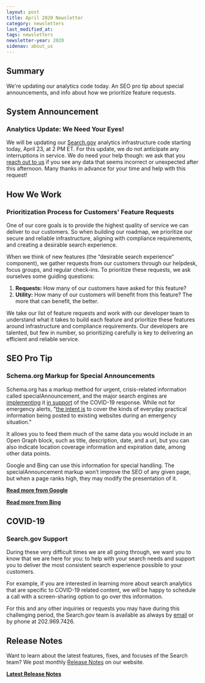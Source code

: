 ```yaml
---
layout: post
title: April 2020 Newsletter
category: newsletters
last_modified_at: 
tags: newsletters
newsletter-year: 2020
sidenav: about_us
---
```


## Summary

We're updating our analytics code today. An SEO pro tip about special announcements, and info about how we prioritize feature requests.

## System Announcement

### Analytics Update: We Need Your Eyes!

We will be updating our <a href="http://search.gov/?utm_campaign=Search.gov%20Newsletter&amp;utm_source=hs_email&amp;utm_medium=email&amp;_hsenc=p2ANqtz--CPShGHIxshjqt4lIN7-T70n0fmpfQ2HEPaY_FRJconl6l38EOrE3ZTtz4qjk_C-Oe6bY7">Search.gov</a> analytics infrastructure code starting today, April 23, at 2 PM ET. For this update, we do not anticipate any interruptions in service. We do need your help though: we ask that you <a href="mailto:search@support.digitalgov.gov">reach out to us</a> if you see any data that seems incorrect or unexpected after this afternoon. Many thanks in advance for your time and help with this request!

## How We Work

### Prioritization Process for Customers' Feature Requests

One of our core goals is to provide the highest quality of service we can deliver to our customers. So when building our roadmap, we prioritize our secure and reliable infrastructure, aligning with compliance requirements, and creating a desirable search experience.

When we think of new features (the “desirable search experience” component), we gather requests from our customers through our helpdesk, focus groups, and regular check-ins. To prioritize these requests, we ask ourselves some guiding questions:

1. **Requests:** How many of our customers have asked for this feature?
2. **Utility:** How many of our customers will benefit from this feature? The more that can benefit, the better.

We take our list of feature requests and work with our developer team to understand what it takes to build each feature and prioritize these features around infrastructure and compliance requirements. Our developers are talented, but few in number, so prioritizing carefully is key to delivering an efficient and reliable service.

## SEO Pro Tip

### Schema.org Markup for Special Announcements

Schema.org has a markup method for urgent, crisis-related information called specialAnnouncement, and the major search engines are <a href="https://blogs.bing.com/webmaster/march-2020/Bing-adopts-schema-org-mark-up-for-Special-Announcements-about-COVID-19?utm_campaign=Search.gov%20Newsletter&amp;utm_source=hs_email&amp;utm_medium=email&amp;_hsenc=p2ANqtz--CPShGHIxshjqt4lIN7-T70n0fmpfQ2HEPaY_FRJconl6l38EOrE3ZTtz4qjk_C-Oe6bY7">implementing</a> it <a href="https://developers.google.com/search/docs/data-types/special-announcements?utm_campaign=Search.gov%20Newsletter&amp;utm_source=hs_email&amp;utm_medium=email&amp;_hsenc=p2ANqtz--CPShGHIxshjqt4lIN7-T70n0fmpfQ2HEPaY_FRJconl6l38EOrE3ZTtz4qjk_C-Oe6bY7">in support</a> of the COVID-19 response. While not for emergency alerts, "<a href="https://schema.org/SpecialAnnouncement?utm_campaign=Search.gov%20Newsletter&amp;utm_source=hs_email&amp;utm_medium=email&amp;_hsenc=p2ANqtz--CPShGHIxshjqt4lIN7-T70n0fmpfQ2HEPaY_FRJconl6l38EOrE3ZTtz4qjk_C-Oe6bY7">the intent is</a> to cover the kinds of everyday practical information being posted to existing websites during an emergency situation."

It allows you to feed them much of the same data you would include in an Open Graph block, such as title, description, date, and a url, but you can also indicate location coverage information and expiration date, among other data points.

Google and Bing can use this information for special handling. The specialAnnouncement markup won’t improve the SEO of any given page, but when a page ranks high, they may modify the presentation of it.

**<a href="https://developers.google.com/search/docs/data-types/special-announcements?utm_campaign=Search.gov%20Newsletter&amp;utm_source=hs_email&amp;utm_medium=email&amp;_hsenc=p2ANqtz--CPShGHIxshjqt4lIN7-T70n0fmpfQ2HEPaY_FRJconl6l38EOrE3ZTtz4qjk_C-Oe6bY7" target="_blank">Read more from Google</a>**

**<a href="https://blogs.bing.com/webmaster/march-2020/Bing-adopts-schema-org-mark-up-for-Special-Announcements-about-COVID-19?utm_campaign=Search.gov%20Newsletter&amp;utm_source=hs_email&amp;utm_medium=email&amp;_hsenc=p2ANqtz--CPShGHIxshjqt4lIN7-T70n0fmpfQ2HEPaY_FRJconl6l38EOrE3ZTtz4qjk_C-Oe6bY7" target="_blank">Read more from Bing</a>**

## COVID-19

### Search.gov Support

During these very difficult times we are all going through, we want you to know that we are here for you: to help with your search needs and support you to deliver the most consistent search experience possible to your customers.

For example, if you are interested in learning more about search analytics that are specific to COVID-19 related content, we will be happy to schedule a call with a screen-sharing option to go over this information.

For this and any other inquiries or requests you may have during this challenging period, the Search.gov team is available as always by <a href="mailto:search@support.digitalgov.gov" target="_blank">email</a> or by phone at 202.969.7426.

## Release Notes

Want to learn about the latest features, fixes, and focuses of the Search team? We post monthly <a href="https://search.gov/tagged/release-notes/?utm_campaign=Search.gov%20Newsletter&amp;utm_source=hs_email&amp;utm_medium=email&amp;_hsenc=p2ANqtz--CPShGHIxshjqt4lIN7-T70n0fmpfQ2HEPaY_FRJconl6l38EOrE3ZTtz4qjk_C-Oe6bY7" style="-webkit-text-size-adjust:100%; -ms-text-size-adjust:100%; color:#212121" data-hs-link-id="0" target="_blank">Release Notes</a> on our website.

<a href="https://search.gov/releases/march-2020.html?utm_campaign=Search.gov%20Newsletter&amp;utm_source=hs_email&amp;utm_medium=email&amp;_hsenc=p2ANqtz--CPShGHIxshjqt4lIN7-T70n0fmpfQ2HEPaY_FRJconl6l38EOrE3ZTtz4qjk_C-Oe6bY7" style="-webkit-text-size-adjust:100%; -ms-text-size-adjust:100%; font-weight:bold" data-hs-link-id="0" target="_blank">Latest Release Notes</a>